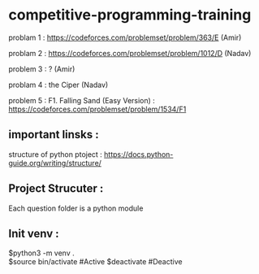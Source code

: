 # competitive-programming-training



problam 1 : https://codeforces.com/problemset/problem/363/E (Amir)


problam 2 : https://codeforces.com/problemset/problem/1012/D (Nadav)

problem 3 : ? (Amir)

problam 4 : the Ciper (Nadav)

problem 5 : F1. Falling Sand (Easy Version) : https://codeforces.com/problemset/problem/1534/F1




## important linsks :
structure of python ptoject : https://docs.python-guide.org/writing/structure/





## Project Strucuter :
Each question folder is a python module



## Init venv :
$python3 -m venv .  
$source bin/activate   #Active
$deactivate            #Deactive
